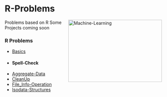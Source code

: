 # R-Problems

<a> <img src="https://paulvanderlaken.files.wordpress.com/2017/11/un-dist.gif?w=364&h=206&crop=1" alt="Machine-Learning" height="200" width="300" align="right"> </a>
Problems based on R
Some Projects coming soon

### R Problems
- [Basics](https://github.com/hmarshmello/R-Problems/blob/main/Basics.R)
- #### Spell-Check
- [Aggregate-Data](https://github.com/hmarshmello/R-Problems/blob/main/Aggregate-data.R)
- [CleanUp](https://github.com/hmarshmello/R-Problems/blob/main/cleanup.R)
- [File_Info-Operation](https://github.com/hmarshmello/R-Problems/blob/main/file_info_operations.R)
- [Isodata-Structures](https://github.com/hmarshmello/R-Problems/blob/main/isodata_structures.R)
